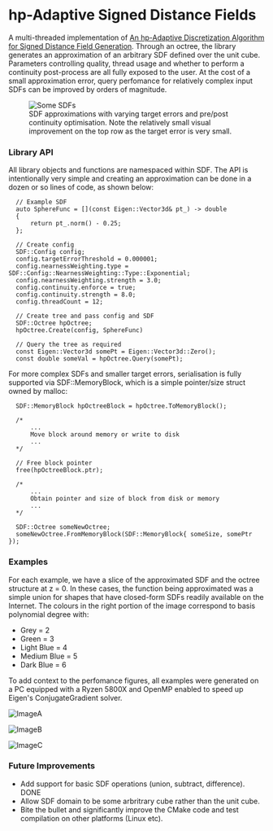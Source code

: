 # hp-Adaptive Signed Distance Fields
A multi-threaded implementation of [An hp-Adaptive Discretization Algorithm for
Signed Distance Field Generation](https://www.animation.rwth-aachen.de/media/papers/2017-TVCG-HPDistanceFields.pdf). Through an octree, the library generates an approximation of an arbitrary SDF defined over the unit cube. Parameters controlling quality, thread usage and whether to perform a continuity post-process are all fully exposed to the user. At the cost of a small approximation error, query perfomance for relatively complex input SDFs can be improved by orders of magnitude. 

<figure>
    <img src="https://i.imgur.com/HuNFjhh.jpeg"
         alt="Some SDFs">
    <figcaption>SDF approximations with varying target errors and pre/post continuity optimisation. Note the relatively small visual improvement on the top row as the target error is very small.</figcaption>
</figure>

### Library API

All library objects and functions are namespaced within SDF. The API is intentionally very simple and creating an approximation can be done in a dozen or so lines of code, as shown below:

```
  // Example SDF
  auto SphereFunc = [](const Eigen::Vector3d& pt_) -> double
  {
      return pt_.norm() - 0.25;
  };
  
  // Create config
  SDF::Config config;
  config.targetErrorThreshold = 0.000001;
  config.nearnessWeighting.type = SDF::Config::NearnessWeighting::Type::Exponential;
  config.nearnessWeighting.strength = 3.0;
  config.continuity.enforce = true;
  config.continuity.strength = 8.0;
  config.threadCount = 12;
  
  // Create tree and pass config and SDF
  SDF::Octree hpOctree;
  hpOctree.Create(config, SphereFunc)
  
  // Query the tree as required
  const Eigen::Vector3d somePt = Eigen::Vector3d::Zero();
  const double someVal = hpOctree.Query(somePt);
```

For more complex SDFs and smaller target errors, serialisation is fully supported via SDF::MemoryBlock, which is a simple pointer/size struct owned by malloc:

```
  SDF::MemoryBlock hpOctreeBlock = hpOctree.ToMemoryBlock();
  
  /*
      ...
      Move block around memory or write to disk
      ...
  */
  
  // Free block pointer
  free(hpOctreeBlock.ptr);
  
  /*
      ...
      Obtain pointer and size of block from disk or memory
      ...
  */
  
  SDF::Octree someNewOctree;
  someNewOctree.FromMemoryBlock(SDF::MemoryBlock{ someSize, somePtr });
```

### Examples

For each example, we have a slice of the approximated SDF and the octree structure at z = 0. In these cases, the function being approximated was a simple union for shapes that have closed-form SDFs readily available on the Internet. The colours in the right portion of the image correspond to basis polynomial degree with:

* Grey = 2
* Green = 3
* Light Blue = 4
* Medium Blue = 5
* Dark Blue = 6

To add context to the perfomance figures, all examples were generated on a PC equipped with a Ryzen 5800X and OpenMP enabled to speed up Eigen's ConjugateGradient solver. 

![ImageA](https://i.imgur.com/HPIm2IM.png)

![ImageB](https://i.imgur.com/W1MgeER.png)

![ImageC](https://i.imgur.com/ZW1iW9y.png)

### Future Improvements

* Add support for basic SDF operations (union, subtract, difference). DONE
* Allow SDF domain to be some arbritrary cube rather than the unit cube.
* Bite the bullet and significantly improve the CMake code and test compilation on other platforms (Linux etc).
